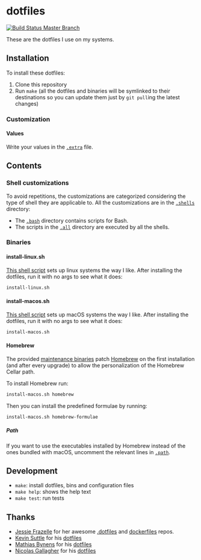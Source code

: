 # dotfiles

[![Build Status Master Branch](https://travis-ci.org/ferrarimarco/dotfiles.svg?branch=master)](https://travis-ci.org/ferrarimarco/dotfiles)

These are the dotfiles I use on my systems.

## Installation

To install these dotfiles:

1. Clone this repository
1. Run `make` (all the dotfiles and binaries will be symlinked to their destinations so you can update them just by `git pull`ing the latest changes)

### Customization

#### Values

Write your values in the [`.extra`](.extra) file.

## Contents

### Shell customizations

To avoid repetitions, the customizations are categorized considering the type of shell they are applicable to. All the customizations are in the [`.shells`](.shells) directory:

- The [`.bash`](.shells/.bash/) directory contains scripts for Bash.
- The scripts in the [`.all`](.shells/.all/) directory are executed by all the shells.

### Binaries

#### install-linux.sh

[This shell script](bin/install-linux.sh) sets up linux systems the way I like. After installing the dotfiles, run it with no args to see what it does:

```bash
install-linux.sh
```

#### install-macos.sh

[This shell script](bin/install-macos.sh) sets up macOS systems the way I like. After installing the dotfiles, run it with no args to see what it does:

```bash
install-macos.sh
```

#### Homebrew

The provided [maintenance binaries](bin/install-macos.sh) patch [Homebrew](https://brew.sh) on the first installation (and after every upgrade) to allow the personalization
of the Homebrew Cellar path.

To install Homebrew run:

```bash
install-macos.sh homebrew
```

Then you can install the predefined formulae by running:

```bash
install-macos.sh homebrew-formulae
```

##### Path

If you want to use the executables installed by Homebrew instead of the ones bundled with macOS, uncomment the relevant lines in [`.path`](.path).

## Development

- `make`: install dotfiles, bins and configuration files
- `make help`: shows the help text
- `make test`: run tests

## Thanks

- [Jessie Frazelle](https://blog.jessfraz.com/) for her awesome [.dotfiles](https://github.com/jessfraz/dotfiles) and [dockerfiles](https://github.com/jessfraz/dockerfiles) repos.
- [Kevin Suttle](https://github.com/kevinSuttle) for his [dotfiles](https://github.com/kevinSuttle/dotfiles)
- [Mathias Bynens](https://mathiasbynens.be/) for his [dotfiles](https://github.com/mathiasbynens/dotfiles)
- [Nicolas Gallagher](https://github.com/necolas) for his [dotfiles](https://github.com/necolas/dotfiles)
